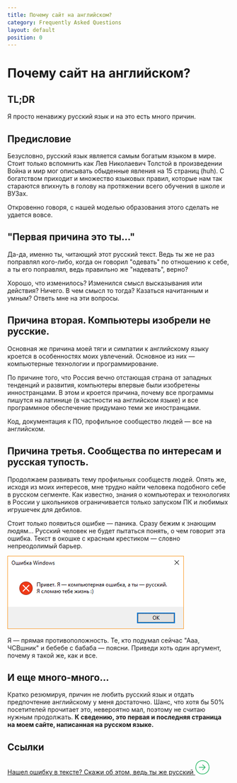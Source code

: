 ```yaml
---
title: Почему сайт на английском?
category: Frequently Asked Questions
layout: default
position: 0
---
```


# Почему сайт на английском?

## TL;DR

Я просто ненавижу русский язык и на это есть много причин.

## Предисловие
Безусловно, русский язык является самым богатым языком в мире. Стоит только вспомнить
как Лев Николаевич Толстой в произведении Война и мир мог описывать обыденные явления 
на 15 страниц (huh). С богатством приходит и множество языковых правил, которые нам
так стараются впихнуть в голову на протяжении всего обучения в школе и ВУЗах.

Откровенно говоря, с нашей моделью образования этого сделать не удается вовсе.

## "Первая причина это ты..."
Да-да, именно ты, читающий этот русский текст. Ведь ты же не раз поправлял кого-либо,
когда он говорил "одевать" по отношению к себе, а ты его поправлял, ведь правильно
же "надевать", верно? 

Хорошо, что изменилось? Изменился смысл высказывания или действия? Ничего.
В чем смысл то тогда? Казаться начитанным и умным? Ответь мне на эти вопросы.

## Причина вторая. Компьютеры изобрели не русские.
Основная же причина моей тяги и симпатии к английскому языку кроется в особенностях
моих увлечений. Основное из них — компьютерные технологии и программирование.

По причине того, что Россия вечно отстающая страна от западных тенденций и развития,
компьютеры впервые были изобретены инностранцами. В этом и кроется причина, почему
все программы пишутся на латинице (в частности на английском языке) и все программное
обеспечение придумано теми же иностранцами.

Код, документация к ПО, профильное сообщество людей — все на английском.

## Причина третья. Сообщества по интересам и русская тупость.
Продолжаем развивать тему профильных сообществ людей. Опять же, исходя из моих
интересов, мне трудно найти человека подобного себе в русском сегменте.
Как известно, знания о компьютерах и технологиях в России у школьников ограничивается
только запуском ПК и любимых игрушечек для дебилов.

Стоит только появиться ошибке — паника. Сразу бежим к знающим людям...
Русский человек не будет пытаться понять, о чем говорит эта ошибка. Текст в окошке с красным 
крестиком — словно непреодолимый барьер.

<img src="/assets/win-error.png" alt="ОшибОчка">

Я — прямая противоположность. Те, кто подумал сейчас "Ааа, ЧСВшник" и бебебе с бабаба — поясни.
Приведи хоть один аргумент, почему я такой же, как и все.

## И еще много-много...
Кратко резюмируя, причин не любить русский язык и отдать предпочтение английскому у меня достаточно.
Шанс, что хотя бы 50% посетителей прочитает это, невероятно мал, поэтому не считаю нужным продолжать.
**К сведению, это первая и последняя страница на моем сайте, написанная на русском языке.**

## Ссылки
<link rel="stylesheet" href="/arrow.css">
<div>
<a class="link link--arrowed" href="https://vk.com/feniksovich">Нашел ошибку в тексте? Скажи об этом, ведь ты же русский
    <svg class="arrow-icon" xmlns="http://www.w3.org/2000/svg" width="32" height="32" viewBox="0 0 32 32">
      <g fill="none" stroke="#26b763" stroke-width="1.5" stroke-linejoin="round" stroke-miterlimit="10">
        <circle class="arrow-icon--circle" cx="16" cy="16" r="15.12"></circle>
        <path class="arrow-icon--arrow" d="M16.14 9.93L22.21 16l-6.07 6.07M8.23 16h13.98"></path>
      </g>
    </svg>
</a>
</div>